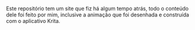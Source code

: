 Este repositório tem um site que fiz há algum tempo atrás, todo o conteúdo dele foi feito por mim, inclusive a animação que foi desenhada e construída com o aplicativo Krita.
